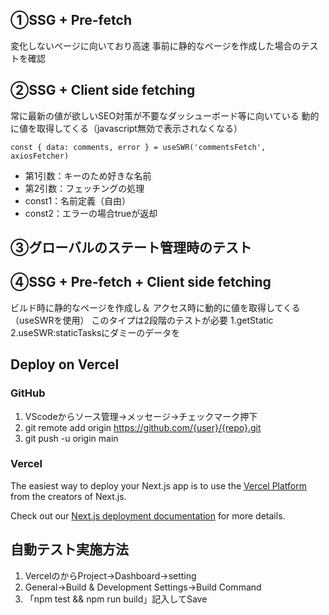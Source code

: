 ## ①SSG + Pre-fetch
変化しないページに向いており高速
事前に静的なページを作成した場合のテストを確認

## ②SSG + Client side fetching
常に最新の値が欲しいSEO対策が不要なダッシューボード等に向いている
動的に値を取得してくる（javascript無効で表示されなくなる）


``const { data: comments, error } = useSWR('commentsFetch', axiosFetcher)``

* 第1引数：キーのため好きな名前
* 第2引数：フェッチングの処理
* const1：名前定義（自由）
* const2：エラーの場合trueが返却

## ③グローバルのステート管理時のテスト

## ④SSG + Pre-fetch + Client side fetching
ビルド時に静的なページを作成し＆
アクセス時に動的に値を取得してくる（useSWRを使用）
このタイプは2段階のテストが必要
1.getStatic
2.useSWR:staticTasksにダミーのデータを

## Deploy on Vercel

### GitHub

1. VScodeからソース管理→メッセージ→チェックマーク押下
2. git remote add origin https://github.com/{user}/{repo}.git
3. git push -u origin main

### Vercel

The easiest way to deploy your Next.js app is to use the [Vercel Platform](https://vercel.com/new?utm_medium=default-template&filter=next.js&utm_source=create-next-app&utm_campaign=create-next-app-readme) from the creators of Next.js.

Check out our [Next.js deployment documentation](https://nextjs.org/docs/deployment) for more details.

## 自動テスト実施方法

1. VercelのからProject→Dashboard→setting
2. General→Build & Development Settings→Build Command
3. 「npm test && npm run build」記入してSave
